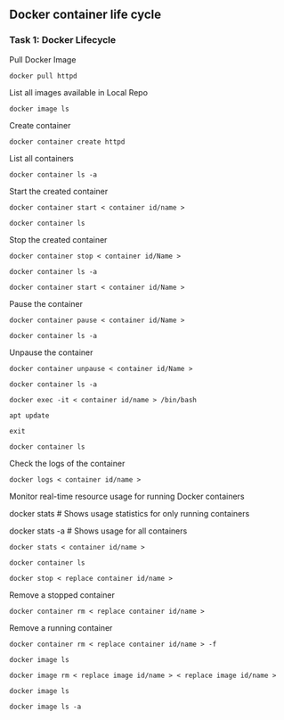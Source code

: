 ## Docker container life cycle

### Task 1: Docker Lifecycle 
Pull Docker Image
```
docker pull httpd
```
List all images available in Local Repo
```
docker image ls
```
Create container
```
docker container create httpd
```
List all containers
```
docker container ls -a
```
Start the created container
```
docker container start < container id/name >
```
```
docker container ls
```
Stop the created container
```
docker container stop < container id/Name >
```
```
docker container ls -a
```
```
docker container start < container id/Name >
```
Pause the container
```
docker container pause < container id/Name >
```
```
docker container ls -a
```
Unpause the container
```
docker container unpause < container id/Name >
```
```
docker container ls -a
```
```
docker exec -it < container id/name > /bin/bash
```
```
apt update
```
```
exit
```
```
docker container ls
```
Check the logs of the container
```
docker logs < container id/name >
```
Monitor real-time resource usage for running Docker containers

docker stats         # Shows usage statistics for only running containers

docker stats -a      # Shows usage for all containers
```
docker stats < container id/name > 
```
```
docker container ls
```
```
docker stop < replace container id/name >
```
Remove a stopped container
```
docker container rm < replace container id/name > 
```
Remove a running container 
```
docker container rm < replace container id/name > -f
```
```
docker image ls
```
```
docker image rm < replace image id/name > < replace image id/name >
```
```
docker image ls
```
```
docker image ls -a
```
